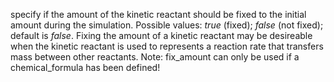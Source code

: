 specify if the amount of the kinetic reactant should be fixed to the initial amount during the simulation.
Possible values: *true* (fixed); *false* (not fixed); default is *false*.
Fixing the amount of a kinetic reactant may be desireable when the kinetic reactant is used to represents a reaction rate that transfers mass between other reactants.
Note: fix_amount can only be used if a chemical_formula has been defined!
